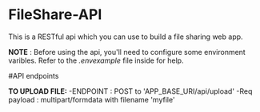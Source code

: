 # FileShare-API
This is a RESTful api which you can use to build a file sharing web app.

**NOTE** : Before using the api, you'll need to configure some environment varibles. Refer to the *.envexample* file inside for help.

#API endpoints

**TO UPLOAD FILE:**
-ENDPOINT : POST to 'APP_BASE_URI/api/upload'
-Req payload : multipart/formdata with filename 'myfile'



